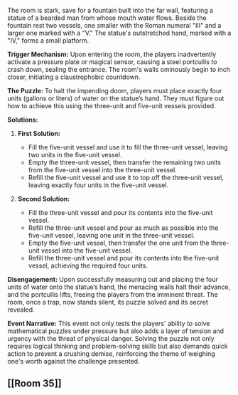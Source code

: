 The room is stark, save for a fountain built into the far wall, featuring a statue of a bearded man from whose mouth water flows. Beside the fountain rest two vessels, one smaller with the Roman numeral "III" and a larger one marked with a "V." The statue's outstretched hand, marked with a "IV," forms a small platform.

**Trigger Mechanism:** Upon entering the room, the players inadvertently activate a pressure plate or magical sensor, causing a steel portcullis to crash down, sealing the entrance. The room's walls ominously begin to inch closer, initiating a claustrophobic countdown.

**The Puzzle:** To halt the impending doom, players must place exactly four units (gallons or liters) of water on the statue’s hand. They must figure out how to achieve this using the three-unit and five-unit vessels provided.

**Solutions:**

1. **First Solution:**
    
    - Fill the five-unit vessel and use it to fill the three-unit vessel, leaving two units in the five-unit vessel.
    - Empty the three-unit vessel, then transfer the remaining two units from the five-unit vessel into the three-unit vessel.
    - Refill the five-unit vessel and use it to top off the three-unit vessel, leaving exactly four units in the five-unit vessel.
2. **Second Solution:**
    
    - Fill the three-unit vessel and pour its contents into the five-unit vessel.
    - Refill the three-unit vessel and pour as much as possible into the five-unit vessel, leaving one unit in the three-unit vessel.
    - Empty the five-unit vessel, then transfer the one unit from the three-unit vessel into the five-unit vessel.
    - Refill the three-unit vessel and pour its contents into the five-unit vessel, achieving the required four units.

**Disengagement:** Upon successfully measuring out and placing the four units of water onto the statue’s hand, the menacing walls halt their advance, and the portcullis lifts, freeing the players from the imminent threat. The room, once a trap, now stands silent, its puzzle solved and its secret revealed.

**Event Narrative:** This event not only tests the players' ability to solve mathematical puzzles under pressure but also adds a layer of tension and urgency with the threat of physical danger. Solving the puzzle not only requires logical thinking and problem-solving skills but also demands quick action to prevent a crushing demise, reinforcing the theme of weighing one's worth against the challenge presented.

## [[Room 35]]
